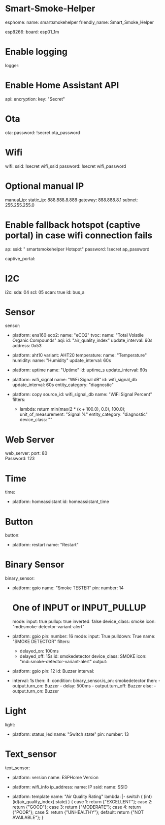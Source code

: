 # Smart-Smoke-Helper
esphome:
  name: smartsmokehelper
  friendly_name: Smart_Smoke_Helper

esp8266:
  board: esp01_1m

# Enable logging
logger:

# Enable Home Assistant API
api:
  encryption:
    key: "Secret"



    
# Ota
ota:
  password: !secret ota_password 
# Wifi
wifi:
  ssid: !secret wifi_ssid
  password: !secret wifi_password

# Optional manual IP
  manual_ip:
    static_ip: 888.888.8.888
    gateway: 888.888.8.1
    subnet: 255.255.255.0     

  # Enable fallback hotspot (captive portal) in case wifi connection fails
  ap:
    ssid: " smartsmokehelper Hotspot"
    password: !secret ap_password 

captive_portal:


# I2C    

i2c:
  sda: 04
  scl: 05
  scan: true
  id: bus_a
  
# Sensor

sensor:

  - platform: ens160
    eco2:
      name: "eCO2"
    tvoc:
      name: "Total Volatile Organic Compounds"
    aqi:
      id: "air_quality_index"
    update_interval: 60s
    address: 0x53


  - platform: aht10
    variant: AHT20
    temperature:
      name: "Temperature"
    humidity:
      name: "Humidity"
    update_interval: 60s    

  - platform: uptime
    name: "Uptime"
    id: uptime_s
    update_interval: 60s  
  
  - platform: wifi_signal 
    name: "WiFi Signal dB"
    id: wifi_signal_db
    update_interval: 60s
    entity_category: "diagnostic"

  - platform: copy 
    source_id: wifi_signal_db
    name: "WiFi Signal Percent"
    filters:
      - lambda: return min(max(2 * (x + 100.0), 0.0), 100.0);
    unit_of_measurement: "Signal %"
    entity_category: "diagnostic"
    device_class: ""
  

# Web Server
web_server:
     port: 80  
     Password: 123

# Time     

time:
  - platform: homeassistant
    id: homeassistant_time


# Button    
button:
  - platform: restart
    name: "Restart"    

# Binary Sensor
binary_sensor:   

  - platform: gpio
    name: "Smoke TESTER"
    pin:
      number: 14
      # One of INPUT or INPUT_PULLUP
      mode:
        input: true
        pullup: true
      inverted: false 
    device_class: smoke
    icon: "mdi:smoke-detector-variant-alert"


  - platform: gpio
    pin:
      number: 16
      mode: 
        input: True
        pulldown: True
    name: "SMOKE DETECTOR"
    filters:
      - delayed_on: 100ms
      - delayed_off: 15s
    id: smokedetector
    device_class: SMOKE
    icon: "mdi:smoke-detector-variant-alert"
output:
  - platform: gpio
    pin: 12
    id: Buzzer
interval:
  - interval: 1s
    then:
      if:
        condition:
           binary_sensor.is_on: smokedetector
        then:
          - output.turn_on: Buzzer
          - delay: 500ms
          -  output.turn_off: Buzzer
        else:
          - output.turn_on: Buzzer

  
 
# Light

light:
  - platform: status_led
    name: "Switch state"
    pin: 
      number: 13
         
# Text_sensor

text_sensor:
  - platform: version
    name: ESPHome Version
  - platform: wifi_info
    ip_address:
      name: IP
    ssid:
      name: SSID         


  - platform: template
    name: "Air Quality Rating"
    lambda: |-
      switch ( (int) (id(air_quality_index).state) ) {
        case 1: return {"EXCELLENT"};
        case 2: return {"GOOD"};
        case 3: return {"MODERATE"};
        case 4: return {"POOR"};
        case 5: return {"UNHEALTHY"};
        default: return {"NOT AVAILABLE"};
      }      



  
          
    
